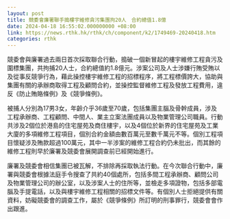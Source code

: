 ```yaml
---
layout: post
title: 競委會廉署聯手搗樓宇維修貪污集團拘20人　合約總值1.8億
date: 2024-04-18 16:55:02.000000000 +08:00
link: https://news.rthk.hk/rthk/ch/component/k2/1749469-20240418.htm
categories: rthk
---
```


競委會與廉署過去兩日首次採取聯合行動，搗破一個新冒起的樓宇維修工程貪污及圍標集團，共拘捕20人士，合約總值約1.8億元。涉案公司及人士涉嫌行賄受賄以及從事反競爭行為，藉此操控樓宇維修工程的招標程序，將工程標價誇大，協助與集團有關的承辦商取得工程及顧問合約，並操控監督維修工程及發放工程費用，違反《防止賄賂條例》及《競爭條例》。

被捕人分別為17男3女，年齡介乎36歲至70歲，包括集團主腦及骨幹成員，涉及工程承辦商、工程顧問、中間人、業主立案法團成員以及物業管理公司職員。行動共涉及2個位於港島的住宅屋苑及商住樓宇，以及4個位於新界的住宅屋苑及工業大廈的多項維修工程項目，個別合約金額由數百萬元至數千萬元不等。個別工程項目懷疑涉及賄款超過100萬元，其中一半涉案的維修工程合約仍未批出，而其餘的維修工程則早於廉署及競委會展開調查前已經開始進行。

廉署及競委會相信集團已被瓦解，不排除再採取執法行動。在今次聯合行動中，廉署與競委會根據法庭手令搜查了共約40個處所，包括多間工程承辦商、顧問公司及物業管理公司的辦公室，以及涉案人士的住所等，並檢走多項證物，包括多部電腦及手提電話，以及與樓宇維修工程相關的招標文件等。有個別人士拒絕提供有關資料，妨礙競委會的調查工作，屬於《競爭條例》所訂明的刑事罪行，競委會會作出跟進。
